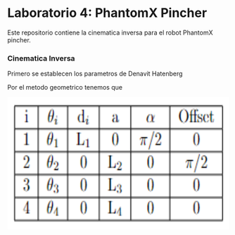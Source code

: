 # Laboratorio 4: PhantomX Pincher
Este repositorio contiene la cinematica inversa para el robot PhantomX pincher.

### Cinematica Inversa

Primero se establecen los parametros de Denavit Hatenberg


Por el metodo geometrico tenemos que 

<p align="center"><img height=300 src="./Multimedia/ParametrosDH.png" alt="Menu" /></p>
